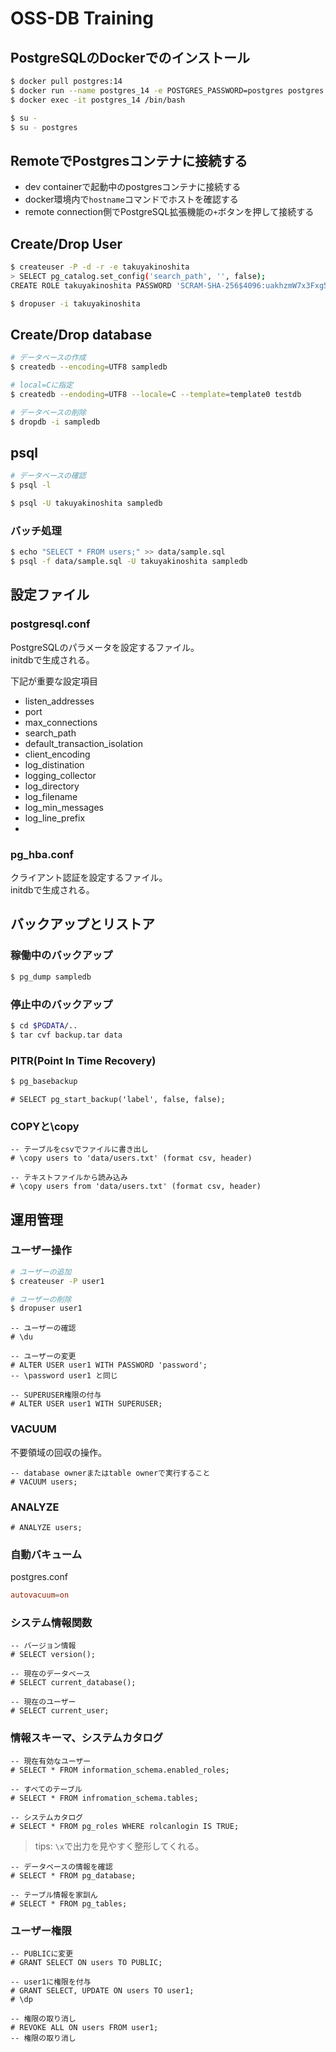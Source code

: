 # OSS-DB Training

## PostgreSQLのDockerでのインストール

```bash
$ docker pull postgres:14
$ docker run --name postgres_14 -e POSTGRES_PASSWORD=postgres postgres:14
$ docker exec -it postgres_14 /bin/bash
```

```bash
$ su -
$ su - postgres
```

## RemoteでPostgresコンテナに接続する

- dev containerで起動中のpostgresコンテナに接続する
- docker環境内で`hostname`コマンドでホストを確認する
- remote connection側でPostgreSQL拡張機能の`+`ボタンを押して接続する
  



## Create/Drop User

```bash
$ createuser -P -d -r -e takuyakinoshita
> SELECT pg_catalog.set_config('search_path', '', false);
CREATE ROLE takuyakinoshita PASSWORD 'SCRAM-SHA-256$4096:uakhzmW7x3Fxg5j8xkoInw==$bkntI8l75X/k3YNQ31bFvd6YXgzZRMgyMiU3MlVXt5U=:3XjiIHxJQCeEPZB3RVGZuhLhPGsOqTNPPAuLnBfmAhk=' NOSUPERUSER CREATEDB CREATEROLE INHERIT LOGIN;
```

```bash
$ dropuser -i takuyakinoshita
```

## Create/Drop database
```bash
# データベースの作成
$ createdb --encoding=UTF8 sampledb

# local=Cに指定
$ createdb --endoding=UTF8 --locale=C --template=template0 testdb
```



```bash
# データベースの削除
$ dropdb -i sampledb
```

## psql

```bash
# データベースの確認
$ psql -l
```

```bash
$ psql -U takuyakinoshita sampledb
```

### バッチ処理

```bash
$ echo "SELECT * FROM users;" >> data/sample.sql
$ psql -f data/sample.sql -U takuyakinoshita sampledb
```


## 設定ファイル

### postgresql.conf
PostgreSQLのパラメータを設定するファイル。  
initdbで生成される。  

下記が重要な設定項目

- listen_addresses
- port
- max_connections
- search_path
- default_transaction_isolation
- client_encoding
- log_distination
- logging_collector
- log_directory
- log_filename
- log_min_messages
- log_line_prefix
- 

### pg_hba.conf
クライアント認証を設定するファイル。  
initdbで生成される。  


## バックアップとリストア

### 稼働中のバックアップ
```bash
$ pg_dump sampledb
```

### 停止中のバックアップ
```bash
$ cd $PGDATA/..
$ tar cvf backup.tar data
```

### PITR(Point In Time Recovery)

```bash
$ pg_basebackup
```

```postgres
# SELECT pg_start_backup('label', false, false);
```

### COPYと\copy
```postgres
-- テーブルをcsvでファイルに書き出し
# \copy users to 'data/users.txt' (format csv, header)
```

```postgres
-- テキストファイルから読み込み
# \copy users from 'data/users.txt' (format csv, header)
```


## 運用管理

### ユーザー操作
```bash
# ユーザーの追加
$ createuser -P user1

# ユーザーの削除
$ dropuser user1

```

```postgres
-- ユーザーの確認
# \du
```

```postgres
-- ユーザーの変更
# ALTER USER user1 WITH PASSWORD 'password';
-- \password user1 と同じ

-- SUPERUSER権限の付与
# ALTER USER user1 WITH SUPERUSER;
```

### VACUUM

不要領域の回収の操作。

```postgres
-- database ownerまたはtable ownerで実行すること
# VACUUM users;
```

### ANALYZE

```postgres
# ANALYZE users;
```

### 自動バキューム

postgres.conf
```conf
autovacuum=on
```

### システム情報関数

```postgres
-- バージョン情報
# SELECT version();

-- 現在のデータベース
# SELECT current_database();

-- 現在のユーザー
# SELECT current_user;

```


### 情報スキーマ、システムカタログ

```postgres
-- 現在有効なユーザー
# SELECT * FROM information_schema.enabled_roles;

-- すべてのテーブル
# SELECT * FROM infromation_schema.tables;

```

```postgres
-- システムカタログ
# SELECT * FROM pg_roles WHERE rolcanlogin IS TRUE;

```

> tips: 
> `\x`で出力を見やすく整形してくれる。


```postgres
-- データベースの情報を確認
# SELECT * FROM pg_database;

-- テーブル情報を家訓ん
# SELECT * FROM pg_tables;

```


### ユーザー権限

```postgres
-- PUBLICに変更
# GRANT SELECT ON users TO PUBLIC;

-- user1に権限を付与
# GRANT SELECT, UPDATE ON users TO user1;
# \dp
```

```postgres
-- 権限の取り消し
# REVOKE ALL ON users FROM user1;
-- 権限の取り消し
```













